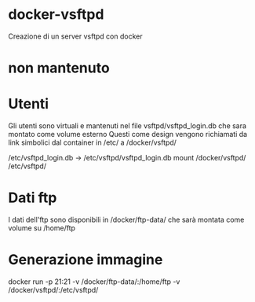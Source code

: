 # docker-vsftpd
Creazione di un server vsftpd con docker

# non mantenuto

# Utenti
Gli utenti sono virtuali e mantenuti nel file vsftpd/vsftpd_login.db 
che sara montato come volume esterno
Questi come design vengono richiamati da link simbolici dal container in /etc/ a /docker/vsftpd/

/etc/vsftpd_login.db -> /etc/vsftpd/vsftpd_login.db
mount /docker/vsftpd/ /etc/vsftpd/

# Dati ftp
I dati dell'ftp sono disponibili in /docker/ftp-data/ che sarà montata come volume su /home/ftp

# Generazione immagine
docker run -p 21:21 -v /docker/ftp-data/:/home/ftp -v /docker/vsftpd/:/etc/vsftpd/
